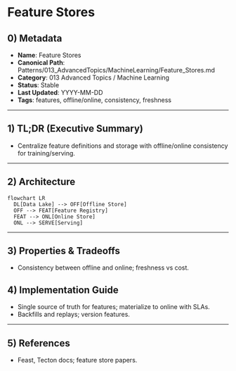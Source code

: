 # Feature Stores

## 0) Metadata
- **Name**: Feature Stores
- **Canonical Path**: Patterns/013_AdvancedTopics/MachineLearning/Feature_Stores.md
- **Category**: 013 Advanced Topics / Machine Learning
- **Status**: Stable
- **Last Updated**: YYYY-MM-DD
- **Tags**: features, offline/online, consistency, freshness

---

## 1) TL;DR (Executive Summary)
- Centralize feature definitions and storage with offline/online consistency for training/serving.

---

## 2) Architecture
```mermaid
flowchart LR
  DL[Data Lake] --> OFF[Offline Store]
  OFF --> FEAT[Feature Registry]
  FEAT --> ONL[Online Store]
  ONL --> SERVE[Serving]
```

---

## 3) Properties & Tradeoffs
- Consistency between offline and online; freshness vs cost.

## 4) Implementation Guide
- Single source of truth for features; materialize to online with SLAs.
- Backfills and replays; version features.

---

## 5) References
- Feast, Tecton docs; feature store papers.
